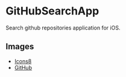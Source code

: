 # GitHubSearchApp
Search github repositories application for iOS.

## Images
- [Icons8](https://icons8.com/)
- [GitHub](https://github.com/logos)
